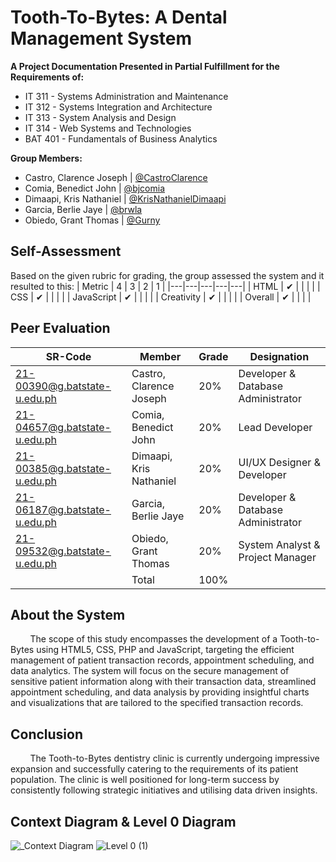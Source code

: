 # Tooth-To-Bytes: A Dental Management System

**A Project Documentation Presented in Partial Fulfillment for the Requirements of:**
- IT 311 - Systems Administration and Maintenance
- IT 312 - Systems Integration and Architecture
- IT 313 - System Analysis and Design
- IT 314 - Web Systems and Technologies
- BAT 401 - Fundamentals of Business Analytics

**Group Members:**  
- Castro, Clarence Joseph | [@CastroClarence](https://github.com/CastroClarence)  
- Comia, Benedict John | [@bjcomia](https://github.com/bjcomia)  
- Dimaapi, Kris Nathaniel | [@KrisNathanielDimaapi](https://github.com/KrisNathanielDimaapi)  
- Garcia, Berlie Jaye | [@brwla](https://github.com/brwla)  
- Obiedo, Grant Thomas | [@Gurny](https://github.com/Gurny)  

## Self-Assessment
Based on the given rubric for grading, the group assessed the system and it resulted to this:
| Metric  |  4 | 3  | 2  |  1 |
|---|---|---|---|---|
| HTML  |  ✔ |   |   |   |
| CSS  | ✔  |   |   |   |
| JavaScript  | ✔  |   |   |   |
| Creativity  | ✔  |   |   |   |
| Overall  | ✔ |   |   |   |

## Peer Evaluation
|SR-Code| Member  | Grade | Designation |
|---|---|---|---|
| 21-00390@g.batstate-u.edu.ph | Castro, Clarence Joseph |  20% | Developer & Database Administrator |
| 21-04657@g.batstate-u.edu.ph | Comia, Benedict John  | 20%  | Lead Developer |
| 21-00385@g.batstate-u.edu.ph | Dimaapi, Kris Nathaniel  | 20% | UI/UX Designer & Developer |
| 21-06187@g.batstate-u.edu.ph |Garcia, Berlie Jaye   | 20%  | Developer & Database Administrator |
| 21-09532@g.batstate-u.edu.ph | Obiedo, Grant Thomas | 20% | System Analyst & Project Manager |
|   | Total | 100% | |

## About the System
&nbsp;&nbsp;&nbsp;&nbsp;&nbsp;&nbsp;&nbsp;&nbsp;The scope of this study encompasses the development of a Tooth-to-Bytes using HTML5, CSS, PHP and JavaScript, targeting the efficient management of patient transaction records, appointment scheduling, and data analytics. The system will focus on the secure management of sensitive patient information along with their transaction data, streamlined appointment scheduling, and data analysis by providing insightful charts and visualizations that are tailored to the specified transaction records.

## Conclusion
&nbsp;&nbsp;&nbsp;&nbsp;&nbsp;&nbsp;&nbsp;&nbsp;The Tooth-to-Bytes dentistry clinic is currently undergoing impressive expansion and successfully catering to the requirements of its patient population. The clinic is well positioned for long-term success by consistently following strategic initiatives and utilising data driven insights.

## Context Diagram & Level 0 Diagram
![_Context Diagram](https://github.com/bjcomia/FINAL-REQUIREMENT-ACP/assets/113610705/1f5ee1ca-5217-4de6-b001-6299468f64ce)
![Level 0 (1)](https://github.com/CastroClarence/clinic-project/assets/113610705/b156c549-2f2e-407c-92cb-158fc37465d0)

